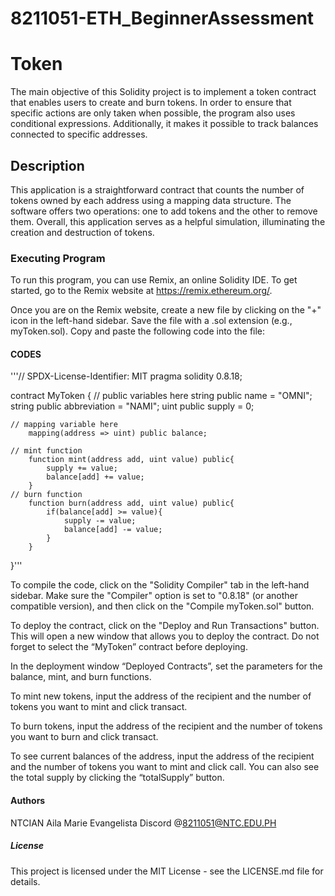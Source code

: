 # 8211051-ETH_BeginnerAssessment

# Token
The main objective of this Solidity project is to implement a token contract that enables users to create and burn tokens. In order to ensure that specific actions are only taken when possible, the program also uses conditional expressions. Additionally, it makes it possible to track balances connected to specific addresses.

## Description
This application is a straightforward contract that counts the number of tokens owned by each address using a mapping data structure. The software offers two operations: one to add tokens and the other to remove them. Overall, this application serves as a helpful simulation, illuminating the creation and destruction of tokens.

### Executing Program
To run this program, you can use Remix, an online Solidity IDE. To get started, go to the Remix website at https://remix.ethereum.org/.

Once you are on the Remix website, create a new file by clicking on the "+" icon in the left-hand sidebar. Save the file with a .sol extension (e.g., myToken.sol). Copy and paste the following code into the file:


#### CODES

'''// SPDX-License-Identifier: MIT
pragma solidity 0.8.18;

contract MyToken {
    // public variables here
        string public name = "OMNI";
        string public abbreviation = "NAMI";
        uint public supply = 0;

    // mapping variable here
        mapping(address => uint) public balance;

    // mint function
        function mint(address add, uint value) public{
            supply += value;
            balance[add] += value;
        }
    // burn function
        function burn(address add, uint value) public{
            if(balance[add] >= value){
                supply -= value;
                balance[add] -= value;
            }
        }
}'''

To compile the code, click on the "Solidity Compiler" tab in the left-hand sidebar. Make sure the "Compiler" option is set to "0.8.18" (or another compatible version), and then click on the "Compile myToken.sol" button.

To deploy the contract, click on the "Deploy and Run Transactions" button. This will open a new window that allows you to deploy the contract. Do not forget to select the “MyToken” contract before deploying.

In the deployment window “Deployed Contracts”, set the parameters for the balance, mint, and burn functions.

To mint new tokens, input the address of the recipient and the number of tokens you want to mint and click transact.

To burn tokens, input the address of the recipient and the number of tokens you want to burn and click transact.

To see current balances of the address, input the address of the recipient and the number of tokens you want to mint and click call. You can also see the total supply by clicking the “totalSupply” button.

#### Authors
NTCIAN Aila Marie Evangelista Discord @8211051@NTC.EDU.PH

##### License
This project is licensed under the MIT License - see the LICENSE.md file for details.
